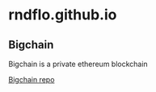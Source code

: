 # rndflo.github.io


## Bigchain

Bigchain is a private ethereum blockchain

[Bigchain repo](https://github.com/rndflo/bigchain)
